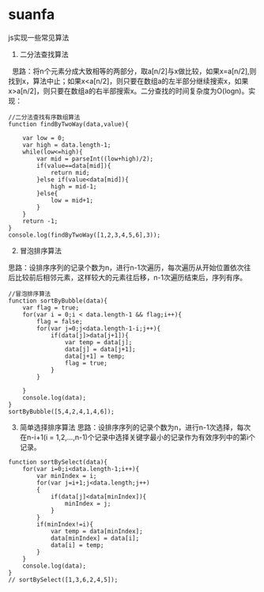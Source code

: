 # suanfa
js实现一些常见算法

1. 二分法查找算法

   思路：将n个元素分成大致相等的两部分，取a[n/2]与x做比较，如果x=a[n/2],则找到x，算法中止；如果x<a[n/2]，则只要在数组a的左半部分继续搜索x，如果x>a[n/2]，则只要在数组a的右半部搜索x。二分查找的时间复杂度为O(logn)。实现：

```
//二分法查找有序数组算法	 
function findByTwoWay(data,value){

	var low = 0;
	var high = data.length-1;
	while(low<=high){
		var mid = parseInt((low+high)/2);	 			
		if(value==data[mid]){
			return mid;
		}else if(value<data[mid]){
			high = mid-1;
		}else{
			low = mid+1;
		}
	}
	return -1;
}
console.log(findByTwoWay([1,2,3,4,5,6],3));
```
2. 冒泡排序算法

思路：设排序序列的记录个数为n，进行n-1次遍历，每次遍历从开始位置依次往后比较前后相邻元素，这样较大的元素往后移，n-1次遍历结束后，序列有序。
```
//冒泡排序算法
function sortByBubble(data){
	var flag = true;
	for(var i = 0;i < data.length-1 && flag;i++){
		flag = false;
		for(var j=0;j<data.length-1-i;j++){
			if(data[j]>data[j+1]){
				var temp = data[j];
				data[j] = data[j+1];
				data[j+1] = temp;
				flag = true;
			}
		}

	}
	console.log(data);
}
sortByBubble([5,4,2,4,1,4,6]);

```
3. 简单选择排序算法
 思路：设排序序列的记录个数为n，进行n-1次选择，每次在n-i+1(i = 1,2,...,n-1)个记录中选择关键字最小的记录作为有效序列中的第i个记录。
```
function sortBySelect(data){
	for(var i=0;i<data.length-1;i++){
		var minIndex = i;
		for(var j=i+1;j<data.length;j++)
		{
			if(data[j]<data[minIndex]){
				minIndex = j;
			}
		}
		if(minIndex!=i){
			var temp = data[minIndex];
			data[minIndex] = data[i];
			data[i] = temp;
		}
	}
	console.log(data);
}
// sortBySelect([1,3,6,2,4,5]);
```
